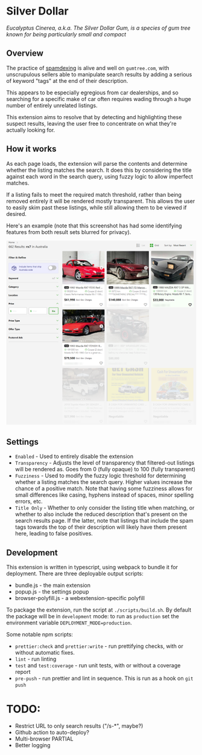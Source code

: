 # Silver Dollar

_Eucalyptus Cinerea, a.k.a. The Silver Dollar Gum, is a species of gum tree_
_known for being particularly small and compact_

## Overview

The practice of [spamdexing](https://en.wikipedia.org/wiki/Spamdexing) is alive
and well on `gumtree.com`, with unscrupulous sellers able to manipulate search
results by adding a serious of keyword "tags" at the end of their description.

This appears to be especially egregious from car dealerships, and so searching
for a specific make of car often requires wading through a huge number of
entirely unrelated listings.

This extension aims to resolve that by detecting and highlighting these
suspect results, leaving the user free to concentrate on what they're actually
looking for.

## How it works

As each page loads, the extension will parse the contents and determine whether
the listing matches the search. It does this by considering the title against
each word in the search query, using fuzzy logic to allow imperfect matches.

If a listing fails to meet the required match threshold, rather than being
removed entirely it will be rendered mostly transparent. This allows the user
to easily skim past these listings, while still allowing them to be viewed
if desired.

Here's an example (note that this screenshot has had some identifying features
from both result sets blurred for privacy).

![](images/example.png)

## Settings

* `Enabled` - Used to entirely disable the extension
* `Transparency` - Adjusts the level of transparency that filtered-out listings
will be rendered as. Goes from 0 (fully opaque) to 100 (fully transparent)
* `Fuzziness` - Used to modify the fuzzy logic threshold for determining whether
a listing matches the search query. Higher values increase the chance of
a positive match. Note that having some fuzziness allows for small differences
like casing, hyphens instead of spaces, minor spelling errors, etc.
* `Title Only` - Whether to only consider the listing title when matching, or
whether to also include the reduced description that's present on the search
results page. If the latter, note that listings that include the spam tags
towards the top of their description will likely have them present here,
leading to false positives.

## Development

This extension is written in typescript, using webpack to bundle it for
deployment.  There are three deployable output scripts:

* bundle.js - the main extension
* popup.js - the settings popup
* browser-polyfill.js - a webextension-specific polyfill

To package the extension, run the script at `./scripts/build.sh`. By default
the package will be in `development` mode: to run as `production` set the
environment variable `DEPLOYMENT_MODE=production`.

Some notable npm scripts:
* `prettier:check` and `prettier:write` - run prettifying checks, with or
without automatic fixes.
* `lint` - run linting
* `test` and `test:coverage` - run unit tests, with or without a coverage
report
* `pre-push` - run prettier and lint in sequence. This is run as a hook on
`git push`

# TODO:

* Restrict URL to only search results ("/s-*", maybe?)
* Github action to auto-deploy?
* Multi-browser PARTIAL
* Better logging
